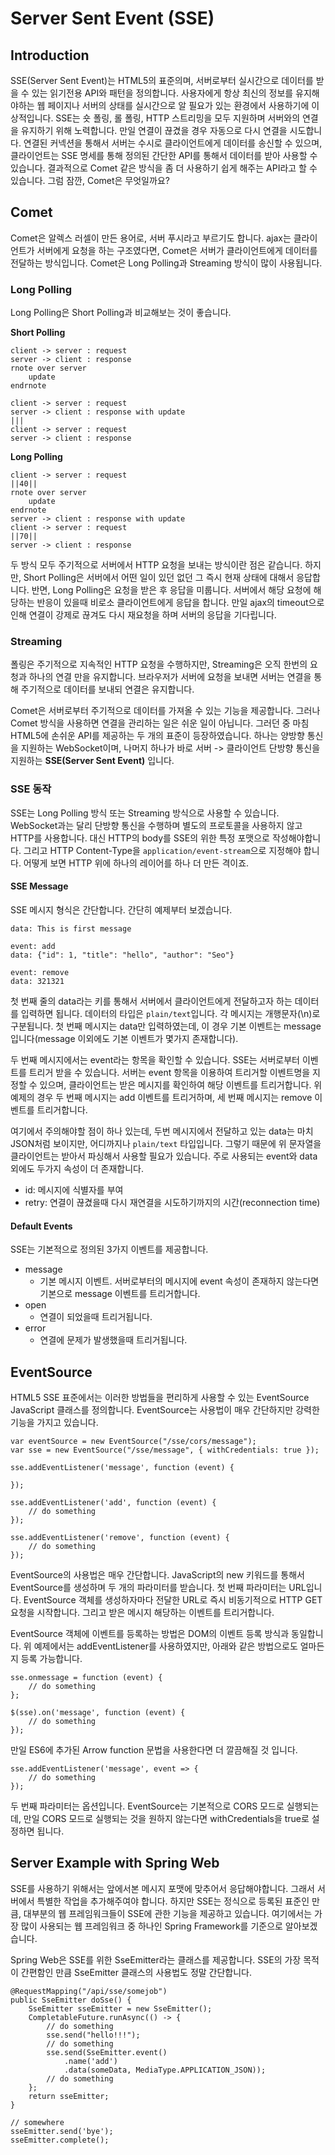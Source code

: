 # Server Sent Event (SSE)

## Introduction

SSE(Server Sent Event)는 HTML5의 표준의며, 서버로부터 실시간으로 데이터를 받을 수 있는 읽기전용 API와 패턴을 정의합니다. 사용자에게 항상 최신의 정보를 유지해야하는 웹 페이지나 서버의 상태를 실시간으로 알 필요가 있는 환경에서 사용하기에 이상적입니다. SSE는 숏 폴링, 롤 폴링, HTTP 스트리밍을 모두 지원하며 서버와의 연결을 유지하기 위해 노력합니다. 만일 연결이 끊겼을 경우 자동으로 다시 연결을 시도합니다. 연결된 커넥션을 통해서 서버는 수시로 클라이언트에게 데이터를 송신할 수 있으며, 클라이언트는 SSE 명세를 통해 정의된 간단한 API를 통해서 데이터를 받아 사용할 수 있습니다.
결과적으로 Comet 같은 방식을 좀 더 사용하기 쉽게 해주는 API라고 할 수 있습니다.
그럼 잠깐, Comet은 무엇일까요?

## Comet

Comet은 알렉스 러셀이 만든 용어로, 서버 푸시라고 부르기도 합니다. ajax는 클라이언트가 서버에게 요청을 하는 구조였다면, Comet은 서버가 클라이언트에게 데이터를 전달하는 방식입니다.
Comet은 Long Polling과 Streaming 방식이 많이 사용됩니다.

### Long Polling

Long Polling은 Short Polling과 비교해보는 것이 좋습니다.

**Short Polling**

```
client -> server : request                                                         
server -> client : response
rnote over server
    update
endrnote

client -> server : request
server -> client : response with update
|||
client -> server : request
server -> client : response
```

**Long Polling**

```
client -> server : request
||40||
rnote over server
    update
endrnote
server -> client : response with update
client -> server : request
||70||
server -> client : response
```

두 방식 모두 주기적으로 서버에서 HTTP 요청을 보내는 방식이란 점은 같습니다.
하지만, Short Polling은 서버에서 어떤 일이 있던 없던 그 즉시 현재 상태에 대해서 응답합니다.
반면, Long Polling은 요청을 받은 후 응답을 미룹니다. 서버에서 해당 요청에 해당하는 반응이 있을때 비로소 클라이언트에게 응답을 합니다. 만일 ajax의 timeout으로 인해 연결이 강제로 끊겨도 다시 재요청을 하며 서버의 응답을 기다립니다.

### Streaming

폴링은 주기적으로 지속적인 HTTP 요청을 수행하지만, Streaming은 오직 한번의 요청과 하나의 연결 만을 유지합니다. 브라우저가 서버에 요청을 보내면 서버는 연결을 통해 주기적으로 데이터를 보내되 연결은 유지합니다.

Comet은 서버로부터 주기적으로 데이터를 가져올 수 있는 기능을 제공합니다. 그러나 Comet 방식을 사용하면  연결을 관리하는 일은 쉬운 일이 아닙니다. 그러던 중 마침 HTML5에 손쉬운 API를 제공하는 두 개의 표준이 등장하였습니다. 하나는 양방향 통신을 지원하는 WebSocket이며, 나머지 하나가 바로 서버 -> 클라이언트 단방향 통신을 지원하는 **SSE(Server Sent Event)** 입니다.

### SSE 동작

SSE는 Long Polling 방식 또는 Streaming 방식으로 사용할 수 있습니다. WebSocket과는 달리 단방향 통신을 수행하며 별도의 프로토콜을 사용하지 않고 HTTP를 사용합니다. 대신 HTTP의 body를 SSE의 위한 특정 포맷으로 작성해야합니다. 그리고 HTTP Content-Type을 `application/event-stream`으로 지정해야 합니다. 어떻게 보면 HTTP 위에 하나의 레이어를 하나 더 만든 격이죠.

#### SSE Message

SSE 메시지 형식은 간단합니다. 간단히 예제부터 보겠습니다.

```
data: This is first message

event: add
data: {"id": 1, "title": "hello", "author": "Seo"}

event: remove
data: 321321

```

첫 번째 줄의 data라는 키를 통해서 서버에서 클라이언트에게 전달하고자 하는 데이터를 입력하면 됩니다. 데이터의 타입은 `plain/text`입니다. 각 메시지는 개행문자(\n)로 구분됩니다. 첫 번째 메시지는 data만 입력하였는데, 이 경우 기본 이벤트는 message입니다(message 이외에도 기본 이벤트가 몇가지 존재합니다).

두 번째 메시지에서는 event라는 항목을 확인할 수 있습니다. SSE는 서버로부터 이벤트를 트리거 받을 수 있습니다. 서버는 event 항목을 이용하여 트리거할 이벤트명을 지정할 수 있으며, 클라이언트는 받은 메시지를 확인하여 해당 이벤트를 트리거합니다. 위 예제의 경우 두 번째 메시지는 add 이벤트를 트리거하며, 세 번째 메시지는 remove 이벤트를 트리거합니다.

여기에서 주의해야할 점이 하나 있는데, 두번 메시지에서 전달하고 있는 data는 마치 JSON처럼 보이지만, 어디까지나 `plain/text` 타입입니다. 그렇기 때문에 위 문자열을 클라이언트는 받아서 파싱해서 사용할 필요가 있습니다.
주로 사용되는 event와 data 외에도 두가지 속성이 더 존재합니다.

- id: 메시지에 식별자를 부여
- retry: 연결이 끊겼을때 다시 재연결을 시도하기까지의 시간(reconnection time)

#### Default Events

SSE는 기본적으로 정의된 3가지 이벤트를 제공합니다.

- message
    - 기본 메시지 이벤트. 서버로부터의 메시지에 event 속성이 존재하지 않는다면 기본으로  message 이벤트를 트리거합니다.
- open
    - 연결이 되었을때 트리거됩니다.
- error
    - 연결에 문제가 발생했을때 트리거됩니다.



## EventSource

HTML5 SSE 표준에서는 이러한 방법들을 편리하게 사용할 수 있는 EventSource JavaScript 클래스를 정의합니다. EventSource는 사용법이 매우 간단하지만 강력한 기능을 가지고 있습니다.

```
var eventSource = new EventSource("/sse/cors/message");
var sse = new EventSource("/sse/message", { withCredentials: true });

sse.addEventListener('message', function (event) {

});

sse.addEventListener('add', function (event) {
    // do something
});

sse.addEventListener('remove', function (event) {
    // do something
});
```

EventSource의 사용법은 매우 간단합니다. JavaScript의 new 키워드를 통해서 EventSource를 생성하며 두 개의 파라미터를 받습니다. 첫 번째 파라미터는 URL입니다. EventSource 객체를 생성하자마다 전달한 URL로 즉시 비동기적으로 HTTP GET 요청을 시작합니다. 그리고 받은 메시지 해당하는 이벤트를 트리거합니다.

EventSource 객체에 이벤트를 등록하는 방법은 DOM의 이벤트 등록 방식과 동일합니다. 위 예제에서는 addEventListener를 사용하였지만, 아래와 같은 방법으로도 얼마든지 등록 가능합니다.

```
sse.onmessage = function (event) {
    // do something
};

$(sse).on('message', function (event) {
    // do something
});
```

만일 ES6에 추가된 Arrow function 문법을 사용한다면 더 깔끔해질 것 입니다.

```
sse.addEventListener('message', event => {
    // do something
});
```

두 번째 파라미터는 옵션입니다. EventSource는 기본적으로 CORS 모드로 실행되는데, 만일 CORS 모드로 실행되는 것을 원하지 않는다면 withCredentials을 true로 설정하면 됩니다.

## Server Example with Spring Web

SSE를 사용하기 위해서는 앞에서본 메시지 포맷에 맞추어서 응답해야합니다. 그래서 서버에서 특별한 작업을 추가해주여야 합니다. 하지만 SSE는 정식으로 등록된 표준인 만큼, 대부분의 웹 프레임워크들이 SSE에 관한 기능을 제공하고 있습니다. 여기에서는 가장 많이 사용되는 웹 프레임워크 중 하나인 Spring Framework를 기준으로 알아보겠습니다.

Spring Web은 SSE를 위한 SseEmitter라는 클래스를 제공합니다. SSE의 가장 목적이 간편함인 만큼 SseEmitter 클래스의 사용법도 정말 간단합니다.

```
@RequestMapping("/api/sse/somejob")
public SseEmitter doSse() {
    SseEmitter sseEmitter = new SseEmitter();
    CompletableFuture.runAsync(() -> {
        // do something
        sse.send("hello!!!");
        // do something
        sse.send(SseEmitter.event()
            .name('add')
            .data(someData, MediaType.APPLICATION_JSON));
        // do something
    };
    return sseEmitter;
}

// somewhere
sseEmitter.send('bye');
sseEmitter.complete();
```
